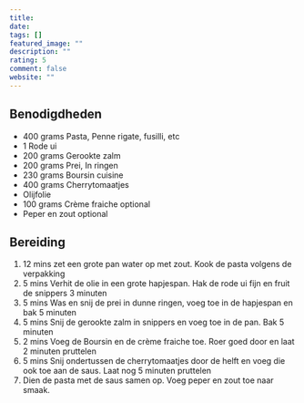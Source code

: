 ```yaml
---
title: 
date: 
tags: []
featured_image: ""
description: ""
rating: 5
comment: false
website: ""
---
```


## Benodigdheden

-   400 grams  Pasta, Penne rigate, fusilli, etc 
-   1  Rode ui 
-   200 grams  Gerookte zalm 
-   200 grams  Prei, In ringen 
-   230 grams  Boursin cuisine 
-   400 grams  Cherrytomaatjes 
-   Olijfolie 
-   100 grams  Crème fraiche optional 
-   Peper en zout optional 

## Bereiding

1.  12 mins  zet een grote pan water op met zout. Kook de pasta volgens de verpakking 
2.  5 mins  Verhit de olie in een grote hapjespan. Hak de rode ui fijn en fruit de snippers 3 minuten 
3.  5 mins  Was en snij de prei in dunne ringen, voeg toe in de hapjespan en bak 5 minuten 
4.  5 mins  Snij de gerookte zalm in snippers en voeg toe in de pan. Bak 5 minuten 
5.  2 mins  Voeg de Boursin en de crème fraiche toe. Roer goed door en laat 2 minuten pruttelen 
6.  5 mins  Snij ondertussen de cherrytomaatjes door de helft en voeg die ook toe aan de saus. Laat nog 5 minuten pruttelen 
7.  Dien de pasta met de saus samen op. Voeg peper en zout toe naar smaak.